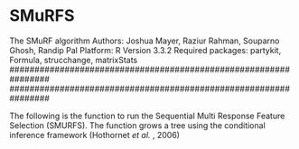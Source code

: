 # SMuRFS
The SMuRF algorithm
Authors: Joshua Mayer, Raziur Rahman, Souparno Ghosh, Randip Pal
Platform: R Version 3.3.2
Required packages:  partykit, Formula, strucchange, matrixStats
################################################################
################################################################

The following is the function to run the Sequential Multi Response Feature Selection (SMURFS). The function grows a tree using the conditional inference framework (Hothornet <i> et al. </i>, 2006)
